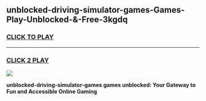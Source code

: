 
## unblocked-driving-simulator-games-Games-Play-Unblocked-&-Free-3kgdq
<h3>
<a href="https://premium76.site?title=unblocked-driving-simulator-games&ref=24A">CLICK TO PLAY</a></h3>
<hr>

<h3>
<a href="https://premium76.site?title=unblocked-driving-simulator-games&ref=24A">CLICK 2 PLAY</a>
  
</h3>

<a href="https://premium76.site?title=unblocked-driving-simulator-games&ref=24A"><img src="https://clearcache.store/games.png"></a>


**unblocked-driving-simulator-games games unblocked: Your Gateway to Fun and Accessible Online Gaming**
